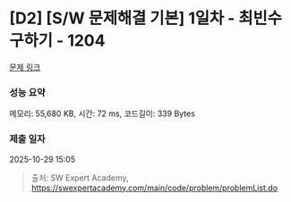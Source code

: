 # [D2] [S/W 문제해결 기본] 1일차 - 최빈수 구하기 - 1204 

[문제 링크](https://swexpertacademy.com/main/code/problem/problemDetail.do?contestProbId=AV13zo1KAAACFAYh) 

### 성능 요약

메모리: 55,680 KB, 시간: 72 ms, 코드길이: 339 Bytes

### 제출 일자

2025-10-29 15:05



> 출처: SW Expert Academy, https://swexpertacademy.com/main/code/problem/problemList.do
